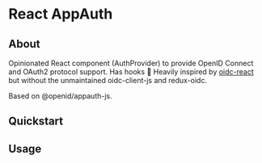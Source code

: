 # React AppAuth
## About
Opinionated React component (AuthProvider) to provide OpenID Connect and OAuth2 protocol support. Has hooks :tada:
Heavily inspired by [oidc-react](https://github.com/bjerkio/oidc-react) but without the unmaintained oidc-client-js and redux-oidc.

Based on @openid/appauth-js.

## Quickstart
## Usage
```
```
